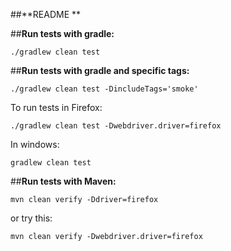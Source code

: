 
##**README **

##**Run tests with gradle:**

```
./gradlew clean test
```

##**Run tests with gradle and specific tags:**

```
./gradlew clean test -DincludeTags='smoke'
```

To run tests in Firefox:

```
./gradlew clean test -Dwebdriver.driver=firefox
```

In windows:
```
gradlew clean test
```

##**Run tests with Maven:**

```
mvn clean verify -Ddriver=firefox
```
or try this:

```
mvn clean verify -Dwebdriver.driver=firefox
```

